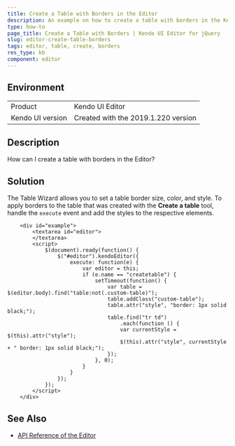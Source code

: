 ```yaml
---
title: Create a Table with Borders in the Editor
description: An example on how to create a table with borders in the Kendo UI Editor.
type: how-to
page_title: Create a Table with Borders | Kendo UI Editor for jQuery
slug: editor-create-table-borders
tags: editor, table, create, borders
res_type: kb
component: editor
---
```


## Environment

<table>
 <tr>
  <td>Product</td>
  <td>Kendo UI Editor</td>
 </tr>
 <tr>
  <td>Kendo UI version</td>
  <td>Created with the 2019.1.220 version</td>
 </tr>
</table>

## Description

How can I create a table with borders in the Editor?

## Solution

The Table Wizard allows you to set a table border size, color, and style. To apply borders to the table that was created with the **Create a table** tool, handle the `execute` event and add the styles to the respective elements.

```dojo
    <div id="example">
        <textarea id="editor">
        </textarea>
        <script>
            $(document).ready(function() {
                $("#editor").kendoEditor({
                    execute: function(e) {
                        var editor = this;
                        if (e.name == "createtable") {
                            setTimeout(function() {
                                var table = $(editor.body).find("table:not(.custom-table)");
                                table.addClass("custom-table");
                                table.attr("style", "border: 1px solid black;");
                                table.find("tr td")
                                    .each(function () {
                                    var currentStyle = $(this).attr("style");
                                    $(this).attr("style", currentStyle + " border: 1px solid black;");
                                });
                            }, 0);   
                        }
                    }
                });
            });
        </script>
    </div>
```

## See Also

* [API Reference of the Editor](/api/javascript/ui/editor)
